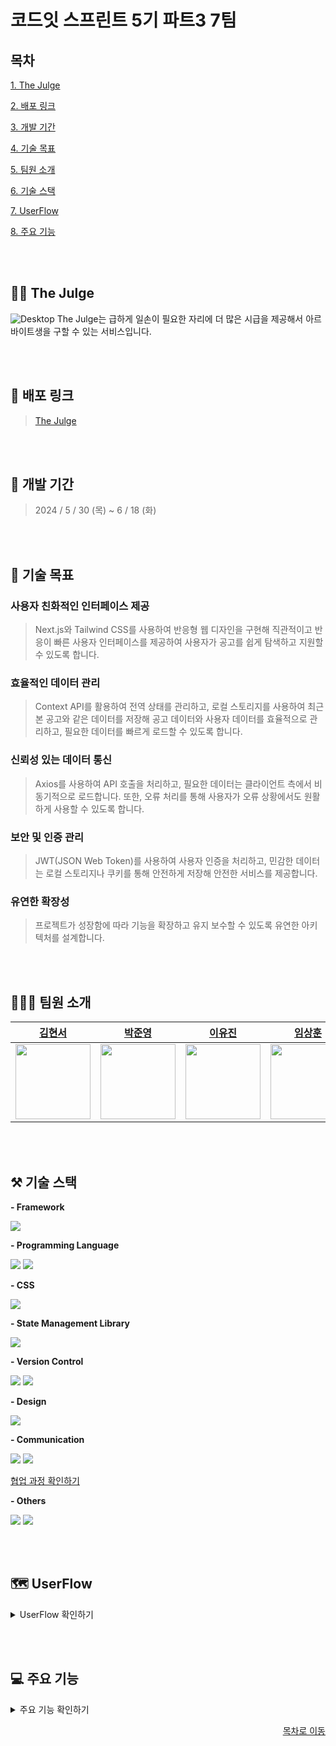 # 코드잇 스프린트 5기 파트3 7팀

## 목차
[1. The Julge](#-the-julge)

[2. 배포 링크](#-배포-링크)

[3. 개발 기간](#-개발-기간)

[4. 기술 목표](#-기술-목표)

[5. 팀원 소개](#-팀원-소개)

[6. 기술 스택](#-기술-스택)

[7. UserFlow](#-userflow)

[8. 주요 기능](#-주요-기능)

<br><br>
## 🧑‍🍳 The Julge
![Desktop](https://github.com/jose0229/the-julge/assets/109906670/43c44751-5d1c-48cf-ad2c-1c71edb5f2fa)
The Julge는 급하게 일손이 필요한 자리에 더 많은 시급을 제공해서 아르바이트생을 구할 수 있는 서비스입니다.

<br><br>
## 🔗 배포 링크
> [The Julge](https://main--the-julge-5-7.netlify.app/notice-list)

<br><br>
## 📅 개발 기간
> 2024 / 5 / 30 (목) ~ 6 / 18 (화)

<br><br>
## 🚩 기술 목표

### 사용자 친화적인 인터페이스 제공
> Next.js와 Tailwind CSS를 사용하여 반응형 웹 디자인을 구현해 직관적이고 반응이 빠른 사용자 인터페이스를 제공하여 사용자가 공고를 쉽게 탐색하고 지원할 수 있도록 합니다.

### 효율적인 데이터 관리
> Context API를 활용하여 전역 상태를 관리하고, 로컬 스토리지를 사용하여 최근 본 공고와 같은 데이터를 저장해 공고 데이터와 사용자 데이터를 효율적으로 관리하고, 필요한 데이터를 빠르게 로드할 수 있도록 합니다.

### 신뢰성 있는 데이터 통신
> Axios를 사용하여 API 호출을 처리하고, 필요한 데이터는 클라이언트 측에서 비동기적으로 로드합니다. 또한, 오류 처리를 통해 사용자가 오류 상황에서도 원활하게 사용할 수 있도록 합니다.

### 보안 및 인증 관리
> JWT(JSON Web Token)를 사용하여 사용자 인증을 처리하고, 민감한 데이터는 로컬 스토리지나 쿠키를 통해 안전하게 저장해 안전한 서비스를 제공합니다.

### 유연한 확장성
> 프로젝트가 성장함에 따라 기능을 확장하고 유지 보수할 수 있도록 유연한 아키텍처를 설계합니다.

<br><br>
## 🧑‍🤝‍🧑 팀원 소개

|[김현서](https://github.com/hyunseo11)|[박준영](https://github.com/JunYoungee)|[이유진](https://github.com/newjinlee)|[임상훈](https://github.com/jose0229)|[전유민](https://github.com/JeonYumin94)|
|----|----|----|----|----|
|<img src="https://github.com/jose0229/the-julge/assets/109906670/4c2ae408-83cf-4010-a4f5-6c2825612cbe.png" height="120"/>|<img src="https://github.com/jose0229/the-julge/assets/109906670/296b74f1-b752-43af-b350-e8dbdad27185.png" height="120"/>|<img src="https://github.com/jose0229/the-julge/assets/109906670/c0908c56-ff86-47b5-b35c-1513f83a456b.png" height="120"/>|<img src="https://github.com/jose0229/the-julge/assets/109906670/0a0d04ab-313b-49e8-b73b-d6f595df25ec.png" height="120"/>|<img src="https://github.com/jose0229/the-julge/assets/109906670/86ab5964-47c8-407b-8e80-97c413c532fe.png" height="120"/>|

<br><br>
## ⚒️ 기술 스택

**- Framework**

<img src="https://img.shields.io/badge/react-61DAFB?style=for-the-badge&logo=react&logoColor=black">

**- Programming Language** 

<img src="https://img.shields.io/badge/next.js-000000?style=for-the-badge&logo=nextdotjs&logoColor=white">
<img src="https://img.shields.io/badge/typescript-3178C6?style=for-the-badge&logo=typescript&logoColor=white"> 

**- CSS** 

<img src="https://img.shields.io/badge/tailwindcss-06B6D4?style=for-the-badge&logo=tailwindcss&logoColor=white"> 

**- State Management Library** 

<img src="https://img.shields.io/badge/axios-5A29E4?style=for-the-badge&logo=axios&logoColor=white"> 

**- Version Control** 

<img src="https://img.shields.io/badge/github-181717?style=for-the-badge&logo=github&logoColor=white">
<img src="https://img.shields.io/badge/git-F05032?style=for-the-badge&logo=git&logoColor=white"> 

**- Design** 

<img src="https://img.shields.io/badge/figma-F24E1E?style=for-the-badge&logo=figma&logoColor=white"> 

**- Communication** 

<img src="https://img.shields.io/badge/notion-000000?style=for-the-badge&logo=notion&logoColor=white">
<img src="https://img.shields.io/badge/discord-5865F2?style=for-the-badge&logo=discord&logoColor=white">

[협업 과정 확인하기](https://typhoon-need-dad.notion.site/e9ffedec95e04d3e9618407a3274b364?v=339c3c0e53524f0e87f662e0cec4a083&pvs=74) 

**- Others** 

<img src="https://img.shields.io/badge/eslint-4B32C3?style=for-the-badge&logo=eslint&logoColor=white">
<img src="https://img.shields.io/badge/prettier-F7B93E?style=for-the-badge&logo=prettier&logoColor=white"> 

<br><br>
## 🗺️ UserFlow
<details>
<summary> UserFlow 확인하기 </summary><br>
<img src="https://github.com/jose0229/the-julge/assets/109906670/82dd3612-7fad-4f85-a03c-1699894a3c05.png" width="800"/></details>

<br><br>
## 💻 주요 기능
<details>
  <summary>주요 기능 확인하기</summary>
  
  ### 상단 네비게이션바

- 사장님 이메일로 로그인하면 오른쪽 상단은 '내 가게' 버튼, 알바님 이메일로 로그인하면 오른쪽 상단에 '내 프로필' 버튼 생성
- 오른쪽 '내 프로필' 버튼을 누르면 내 프로필 페이지로 이동
- '로그아웃' 버튼을 클릭하면 공고 리스트 페이지로 이동
- '알람' 버튼을 클릭하면 나에게 온 알림 확인
- 검색창에서 검색어를 입력하고 '엔터키'를 누르면 가게 이름에 검색어가 포함된 공고만 보여줌

### 로그인 페이지

- '로고 버튼'을 클릭하면 공고 리스트 페이지로 이동
- '회원가입하기' 버튼을 클릭하면 회원가입 페이지로 이동
- 유효한 이메일과 비밀번호를 입력하고 '로그인' 버튼을 클릭하면 공고 리스트 페이지로 이동
- 로그인 페이지에는 네비게이션바가 없음
- 비밀번호가 틀릴 경우 “비밀번호가 일치하지 않습니다.” 경고 창을 보여줌
- 이메일 input에서 focus out 일 때, 값이 이메일 형식이 아닐 경우 input에 빨강색 테두리와 아래에 “이메일 형식으로 작성해 주세요.” 빨강색 에러 메시지 표시
- 비밀번호 input에서 focus out 일 때, 비밀번호 길이가 8자 미만일때 input에 빨강색 테두리와 아래에 “8자 이상 작성해 주세요.” 빨강색 에러 메시지 표시
- 로그인 성공 시 엑세스 토큰 발급

### 회원가입 페이지

- '로고 버튼'을 클릭하면 공고 리스트 페이지로 이동
- '로그인하기' 버튼을 클릭하면 로그인 페이지로 이동
- 이메일 input에서 focus out 일 때, 값이 이메일 형식이 아닐 경우 이메일 input에 빨강색 테두리와 아래에 “이메일 형식으로 작성해 주세요.” 빨강색 에러 메시지 표시
- 비밀번호 input에서 focus out 일 때 비밀번호 input 값 길이가 8자 이상이 아닐 경우 비밀번호 input에 빨강색 테두리와 아래에 “8자 이상 입력해주세요.” 빨강색 에러 메시지 표시
- 비밀번호 확인 input에서 focus out 일 때 비밀번호 input 값과 비밀번호 확인 input 값이 다를 경우 비밀번호 확인 input에 빨강색 테두리와 아래에 “비밀번호가 일치하지 않습니다.” 빨강색 에러 메시지 표시
- 중복되는 이메일로 회원가입 시도 시 '이미 사용 중인 이메일입니다' 모달창 표시
- 활성화된 '가입하기' 버튼을 누르면 “가입이 완료되었습니다” alert 창을 보여주고 로그인 페이지로 이동

### 사장님 (내 가게)

- '로고 버튼'을 클릭하면 공고 리스트 페이지로 이동
- 내 가게 개수는 1개로 한정
- '가게 등록하기' 버튼 클릭 시 가게 정보 등록 페이지로 이동

### 사장님 (가게 정보 등록)

- '로고 버튼'을 클릭하면 공고 리스트 페이지로 이동
- '등록하기' 버튼을 클릭하면 가게 등록이 완료되고 “등록이 완료되었습니다.” alert 창 표시
- '확인' 버튼을 누르면 가게 정보 상세 페이지로 이동
- 주소 영역은 input으로 진행하거나 분류와 동일한 드롭다운으로 진행 가능
- 주소 제한
    - “서울시 종로구 | 서울시 중구 | 서울시 용산구 | 서울시 성동구 | 서울시 광진구 | 서울시 동대문구 | 서울시 중랑구 | 서울시 성북구 | 서울시 강북구 | 서울시 도봉구 | 서울시 노원구 | 서울시 은평구 | 서울시 서대문구 | 서울시 마포구 | 서울시 양천구 | 서울시 강서구 | 서울시 구로구 | 서울시 금천구 | 서울시 영등포구 | 서울시 동작구 | 서울시 관악구 | 서울시 서초구 | 서울시 강남구 | 서울시 송파구 | 서울시 강동구”로 제한
- 분류 선택지 제한
    - “한식 | 중식 | 일식 | 양식 | 분식 | 카페 | 편의점 | 기타” 중 선택 가능

### 사장님 (가게 정보 편집)

- '로고 버튼'을 클릭하면 공고 리스트 페이지로 이동
- '완료' 버튼 클릭 시 가게 정보 수정이 완료되고 “수정이 완료되었습니다.” alert 창 표시

### 사장님 (가게 정보 상세)

- '로고 버튼'을 클릭하면 공고 리스트 페이지로 이동
- '편집하기' 버튼을 누르면 가게 정보 편집하기 페이지로 이동
- '공고 등록하기' 버튼을 클릭하면 공고 등록하기 페이지로 이동

### 사장님 (공고 등록)

- '로고 버튼'을 클릭하면 공고 리스트 페이지로 이동
- '등록하기' 버튼을 누르면 공고가 등록되고 '등록이 완료되었습니다.' alert 창 표시
- '확인' 버튼을 누르면 공고 상세 페이지로 이동

### 사장님 (공고 상세)

- '로고 버튼'을 클릭하면 공고 리스트 페이지로 이동
- '공고 편집하기' 버튼을 누르면 공고 편집하기 페이지로 이동
- '거절하기' 버튼을 클릭하면 alert 창이 뜨고 신청 거절
- '승인하기' 버튼을 클릭하면 alert 창이 뜨고 신청 승인

### 알바님 (내 프로필 상세)

- '내 프로필 등록하기' 버튼을 클릭하면 내 프로필 등록하기 페이지로 이동
- '편집하기' 버튼을 클릭하여 내 프로필 수정 가능
- '공고 보러가기' 버튼을 누르면 공고 리스트 페이지로 이동
- 신청 내역이 없다면 공고 보러가기 버튼 표시
- 신청 내역이 있다면 결과를 페이지네이션으로 표시
- 오른쪽 상단 '알림' 버튼을 누르면 신청 결과 확인

### 알바님 (내 프로필 등록)

- '등록하기' 버튼을 누르면 “등록이 완료되었습니다.” alert 창 표시
- '확인' 버튼을 누르면 프로필 등록 완료

### 공고 리스트

- '로고 버튼'을 클릭하면 공고 리스트 페이지로 이동
- 공고 카드를 클릭하면 해당 공고 상세 페이지로 이동
- 맞춤 공고는 주소를 기준으로 설정
- 공고 정렬 기준은 마감임박순, 시급 많은 순, 시간 적은 순, 가나다순으로 설정
- 전체 공고는 페이지네이션으로 구현
- 상세 필터
    - 상세 필터 괄호 안의 숫자는 위치에서 선택한 개수 + 시작일 설정 유무 + 금액 설정 유무
    - '적용하기' 버튼을 누르면 선택한 필터 적용
    - '초기화' 버튼을 누르면 선택한 필터 내용 초기화

### 공고 상세

- '로고 버튼'을 클릭하면 공고 리스트 페이지로 이동
- '신청하기' 버튼을 누르면 프로필 등록이 되어있지 않을 경우 ”내 프로필을 먼저 등록해 주세요.” alert 창 표시 후 '확인' 버튼 클릭 시 프로필 등록 페이지로 이동
- '신청하기' 버튼을 누르면 프로필 등록이 되어있을 경우 신청 완료
- 이미 신청한 공고에서 '취소하기' 버튼 클릭 시 “신청을 취소하시겠어요?” alert 창 표시 후 '취소하기' 버튼 클릭 시 지원 취소 후 '신청하기' 버튼으로 변경
- 공고 타입
    - 구인하지 못했지만, 공고 기간이 지난 경우 지난 공고로 설정
    - 지정한 구인이 모집 완료된 경우 마감 완료로 설정
- 최근에 본 공고
    - 최신 순으로 최대 6개까지 표시
    - 6개를 초과할 경우 가장 과거의 공고 미표시
    - 최근에 본 공고를 위한 별도 API는 없으며, 브라우저 저장소 활용
</details>

<div align="right">
  
  [목차로 이동](#목차)
  
</div>

